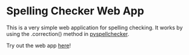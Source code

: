 # Spelling Checker Web App

This is a very simple web application for spelling checking. It works by using the .correction() method in [pyspellchecker](https://pyspellchecker.readthedocs.io/en/latest/index.html).

Try out the web app [here](https://share.streamlit.io/weiaun96/spelling_checker_web_app/main/spellingcheckerwebapp.py)!
